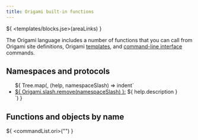 ```yaml
---
title: Origami built-in functions
---
```


${ <templates/blocks.jse>(areaLinks) }

The Origami language includes a number of functions that you can call from Origami site definitions, Origami [templates](/language/templates.html), and [command-line interface](/cli/) commands.

## Namespaces and protocols

<ul>
${ Tree.map(<node_modules/@weborigami/origami/src/help/help.yaml>, (help, namespaceSlash) => indent`
  <li>
    <a href="${
      help.collection ?? !help.commands
        ? `${ Origami.slash.remove(namespaceSlash) }.html`
        : namespaceSlash
    }">${ Origami.slash.remove(namespaceSlash) }:</a>
    ${ help.description }
  </li>
`) }
</ul>

## Functions and objects by name

${ <commandList.ori>("") }
